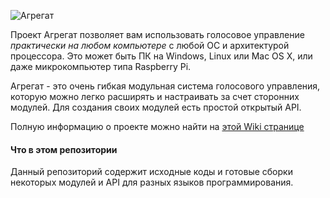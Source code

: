 ![Агрегат](https://github.com/uzyovoys/aggregate/raw/master/aggregate-logo.png)

Проект Агрегат позволяет вам использовать голосовое управление _практически на любом компьютере_ с любой ОС и архитектурой процессора.
Это может быть ПК на Windows, Linux или Mac OS X, или даже микрокомпьютер типа Raspberry Pi.

Агрегат - это очень гибкая модульная система голосового управления, которую можно легко расширять и настраивать за счет сторонних модулей.
Для создания своих модулей есть простой открытый API.

Полную информацию о проекте можно найти на [этой Wiki странице](https://github.com/uzyovoys/aggregate/wiki)

#### Что в этом репозитории
Данный репозиторий содержит исходные коды и готовые сборки некоторых модулей и API для разных языков программирования.
